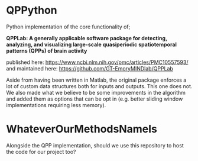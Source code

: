 # QPPython
Python implementation of the core functionality of;

**QPPLab: A generally applicable software package for detecting, analyzing, 
and visualizing large-scale quasiperiodic spatiotemporal patterns (QPPs) of brain activity**

published here: https://www.ncbi.nlm.nih.gov/pmc/articles/PMC10557593/
and maintained here: https://github.com/GT-EmoryMINDlab/QPPLab

Aside from having been written in Matlab, the original package enforces a lot of custom data structures both for inputs and outputs. This one does not.
We also made what we believe to be some improvements in the algorithm and added them as options that can be opt in (e.g. better sliding window implementations requiring less memory).

# WhateverOurMethodsNameIs
Alongside the QPP implementation, should we use this repository to host the code for our project too?

